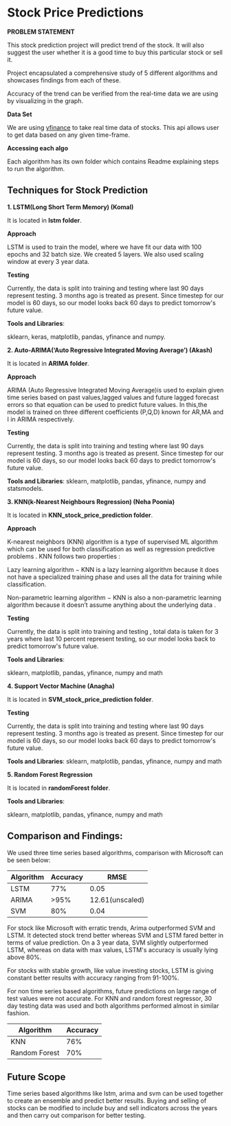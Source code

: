 # Stock Price Predictions

**PROBLEM STATEMENT**

This stock prediction project will predict trend of the stock. It will also suggest the user whether it is a good time to buy this particular stock or sell it.

Project encapsulated a comprehensive study of 5 different algorithms and showcases findings from each of these.

Accuracy of the trend can be verified from the real-time data we are using by visualizing in the graph.

**Data Set**

We are using [yfinance](https://pypi.org/project/yfinance/) to take real time data of stocks. This api allows user to get data based on any given time-frame.

**Accessing each algo**

Each algorithm has its own folder which contains Readme explaining steps to run the algorithm.

## Techniques for Stock Prediction

**1. LSTM(Long Short Term Memory) (Komal)**

It is located in **lstm folder**.

**Approach**

LSTM is used to train the model, where we have fit our data with 100 epochs and 32 batch size. We created 5 layers. We also used scaling window at every 3 year data.

**Testing**

Currently, the data is split into training and testing where last 90 days represent testing. 3 months ago is treated as present. Since timestep for our model is 60 days, so our model looks back 60 days to predict tomorrow's future value.

**Tools and Libraries**:

sklearn, keras, matplotlib, pandas, yfinance and numpy.

**2. Auto-ARIMA(‘Auto Regressive Integrated Moving Average’) (Akash)**

It is located in **ARIMA folder**.

**Approach**

ARIMA (Auto Regressive Integrated Moving Average)is used to explain given time series based on past values,lagged values and future lagged forecast errors so that equation can be used to predict future values. In this,the model is trained on three different coefficients (P,Q,D) known for AR,MA and I in ARIMA respectively.

**Testing**

Currently, the data is split into training and testing where last 90 days represent testing. 3 months ago is treated as present. Since timestep for our model is 60 days, so our model looks back 60 days to predict tomorrow's future value.

**Tools and Libraries**:
sklearn, matplotlib, pandas, yfinance, numpy and statsmodels.

**3. KNN(k-Nearest Neighbours Regression) (Neha Poonia)**

It is located in **KNN_stock_price_prediction folder**.

**Approach**

K-nearest neighbors (KNN) algorithm is a type of supervised ML algorithm which can be used for both classification as well as regression predictive problems . 
KNN follows two properties :

Lazy learning algorithm − KNN is a lazy learning algorithm because it does not have a specialized training phase and uses all the data for training while classification.

Non-parametric learning algorithm − KNN is also a non-parametric learning algorithm because it doesn’t assume anything about the underlying data . 

**Testing**

Currently, the data is split into training and testing , total data is taken for 3 years where last 10 percent represent testing, so our model looks back to predict tomorrow's future value.



**Tools and Libraries**:

sklearn, matplotlib, pandas, yfinance, numpy and math

**4. Support Vector Machine (Anagha)**

It is located in **SVM_stock_price_prediction folder**.

**Testing**

Currently, the data is split into training and testing where last 90 days represent testing. 3 months ago is treated as present. Since timestep for our model is 60 days, so our model looks back 60 days to predict tomorrow's future value.

**Tools and Libraries**:
sklearn, matplotlib, pandas, yfinance, numpy and math

**5. Random Forest Regression**

It is located in **randomForest folder**.

**Tools and Libraries**:

sklearn, matplotlib, pandas, yfinance, numpy and math

## Comparison and Findings:

We used three time series based algorithms, comparison with Microsoft can be seen below:

| Algorithm | Accuracy | RMSE            |
| --------- | -------- | --------------- |
| LSTM      | 77%      | 0.05            |
| ARIMA     | >95%     | 12.61(unscaled) |
| SVM       | 80%      | 0.04            |

For stock like Microsoft with erratic trends, Arima outperformed SVM and LSTM. It detected stock trend better whereas SVM and LSTM fared better in terms of value prediction. On a 3 year data, SVM slightly outperformed LSTM, whereas on data with max values, LSTM's accuracy is usually lying above 80%.

For stocks with stable growth, like value investing stocks, LSTM is giving constant better results with accuracy ranging from 91-100%.

For non time series based algorithms, future predictions on large range of test values were not accurate. For KNN and random forest regressor, 30 day testing data was used and both algorithms performed almost in similar fashion.

| Algorithm     | Accuracy |
| ------------- | -------- |
| KNN           | 76%      |
| Random Forest | 70%      |

## Future Scope

Time series based algorithms like lstm, arima and svm can be used together to create an ensemble and predict better results. Buying and selling of stocks can be modified to include buy and sell indicators across the years and then carry out comparison for better testing.
